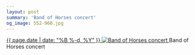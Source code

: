 ```yaml
---
layout: post
summary: 'Band of Horses concert'
og_image: 552-960.jpg
---
```


<p>
 <time>
  <a href="/552">
   {{ page.date | date: "%B %-d, %Y" }}
  </a>
 </time>
 <a href="/552">
  <img alt="Band of Horses concert" sizes="(min-width: 700px) 50vw, calc(100vw - 2rem)" src="{{ site.assets_url }}/552-480.jpg" srcset="{{ site.assets_url }}/552-240.jpg 240w, {{ site.assets_url }}/552-480.jpg 480w, {{ site.assets_url }}/552-720.jpg 720w, {{ site.assets_url }}/552-960.jpg 960w"/>
 </a>
 <span>
  Band of Horses concert
 </span>
</p>
